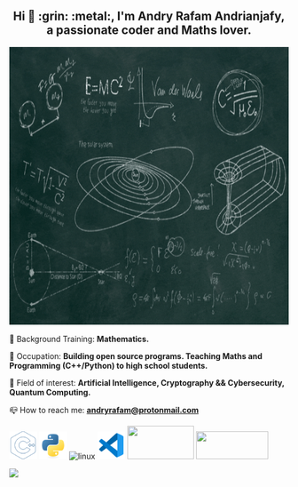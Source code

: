 <h2 align="center"> Hi 👋 :grin: :metal:, I'm Andry Rafam Andrianjafy, a passionate coder and Maths lover.</h2>

<p align="center"> <img src="https://github.com/AndryRafam/andryrafam/blob/main/Maths.gif" width="1400" height="500"/>

:blue_book: Background Training: **Mathematics.**

:scroll: Occupation: **Building open source programs. Teaching Maths and Programming (C++/Python) to high school students.**

:strawberry: Field of interest: **Artificial Intelligence, Cryptography && Cybersecurity, Quantum Computing.**

:mailbox_closed: How to reach me: **andryrafam@protonmail.com**

<p align="left"> <img src="https://github.com/devicons/devicon/blob/master/icons/cplusplus/cplusplus-line.svg" width="50" height="50"/> <img src="https://github.com/devicons/devicon/blob/master/icons/python/python-original.svg" width="50" height="50"/> <img src="https://github.com/simple-icons/simple-icons/blob/develop/icons/linux.svg" alt="linux" width="50" height="50"/> <img src="https://github.com/AndryRafam/andryrafam/blob/main/vscode.png" width="50" height="50"/> <img src="https://github.com/valohai/ml-logos/blob/master/keras-text.svg" width="120" height="60"/> <img src="https://upload.wikimedia.org/wikipedia/commons/2/22/Crypto%2B%2B-logo.png" width="130" height="50"/>
 
![](https://github-readme-stats.vercel.app/api?username=AndryRafam&show_icons=true&theme=monokai)

